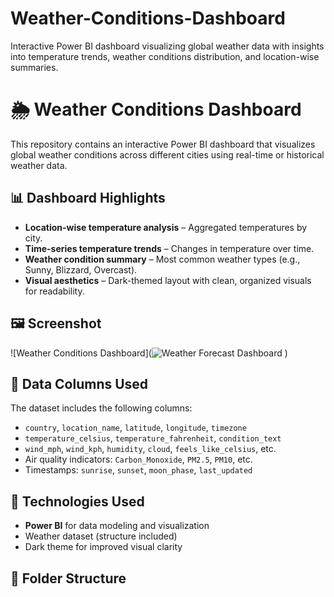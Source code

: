 # Weather-Conditions-Dashboard
Interactive Power BI dashboard visualizing global weather data with insights into temperature trends, weather conditions distribution, and location-wise summaries.


# 🌦️ Weather Conditions Dashboard

This repository contains an interactive Power BI dashboard that visualizes global weather conditions across different cities using real-time or historical weather data.

## 📊 Dashboard Highlights

- **Location-wise temperature analysis** – Aggregated temperatures by city.
- **Time-series temperature trends** – Changes in temperature over time.
- **Weather condition summary** – Most common weather types (e.g., Sunny, Blizzard, Overcast).
- **Visual aesthetics** – Dark-themed layout with clean, organized visuals for readability.

## 🖼️ Screenshot
![Weather Conditions Dashboard](![Weather Forecast Dashboard](https://github.com/user-attachments/assets/15ad297c-6cec-4e49-af2b-08168e5f28b6)
)

## 📁 Data Columns Used
The dataset includes the following columns:

- `country`, `location_name`, `latitude`, `longitude`, `timezone`
- `temperature_celsius`, `temperature_fahrenheit`, `condition_text`
- `wind_mph`, `wind_kph`, `humidity`, `cloud`, `feels_like_celsius`, etc.
- Air quality indicators: `Carbon_Monoxide`, `PM2.5`, `PM10`, etc.
- Timestamps: `sunrise`, `sunset`, `moon_phase`, `last_updated`

## 📌 Technologies Used

- **Power BI** for data modeling and visualization
- Weather dataset (structure included)
- Dark theme for improved visual clarity

## 📂 Folder Structure

